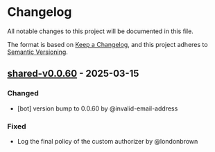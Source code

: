 # Changelog

All notable changes to this project will be documented in this file.

The format is based on [Keep a Changelog](https://keepachangelog.com/en/1.0.0/),
and this project adheres to [Semantic Versioning](https://semver.org/spec/v2.0.0.html).

## [shared-v0.0.60] - 2025-03-15

### Changed
- [bot] version bump to 0.0.60 by @invalid-email-address

### Fixed
- Log the final policy of the custom authorizer by @londonbrown

[shared-v0.0.60]: https://github.com/londonbrown/blog-lambdas/compare/v0.0.59..shared-v0.0.60

<!-- generated by git-cliff -->
